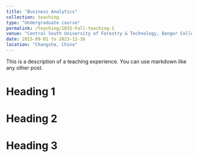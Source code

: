 ```yaml
---
title: "Business Analytics"
collection: teaching
type: "Undergraduate course"
permalink: /teaching/2015-Fall-teaching-1
venue: "Central South University of Forestry & Technology, Bangor College"
date: 2015-09-01 to 2023-12-16
location: "Changsha, China"
---
```


This is a description of a teaching experience. You can use markdown like any other post.

Heading 1
======

Heading 2
======

Heading 3
======
